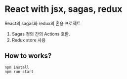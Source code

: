 # React with jsx, sagas, redux

React의 sagas와 redux의 혼용 프로젝트

1. Sagas 정의 간의 Actions 호환.
1. Redux store 사용


## How to works?
```shell script
npm install
npm run start
```